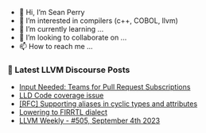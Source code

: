 - 👋 Hi, I’m Sean Perry
- 👀 I’m interested in compilers (c++, COBOL, llvm)
- 🌱 I’m currently learning ...
- 💞️ I’m looking to collaborate on ...
- 📫 How to reach me ...

<!---
s66perry/s66perry is a ✨ special ✨ repository because its `README.md` (this file) appears on your GitHub profile.
You can click the Preview link to take a look at your changes.
--->
### 📕 Latest LLVM Discourse Posts

<!-- DISCOURSE-LLVM:START -->
- [Input Needed: Teams for Pull Request Subscriptions](https://discourse.llvm.org/t/input-needed-teams-for-pull-request-subscriptions/73116?page=4#post_81)
- [LLD Code coverage issue](https://discourse.llvm.org/t/lld-code-coverage-issue/73232#post_2)
- [[RFC] Supporting aliases in cyclic types and attributes](https://discourse.llvm.org/t/rfc-supporting-aliases-in-cyclic-types-and-attributes/73236#post_1)
- [Lowering to FIRRTL dialect](https://discourse.llvm.org/t/lowering-to-firrtl-dialect/73219#post_2)
- [LLVM Weekly - #505, September 4th 2023](https://discourse.llvm.org/t/llvm-weekly-505-september-4th-2023/73235#post_1)
<!-- DISCOURSE-LLVM:END -->
